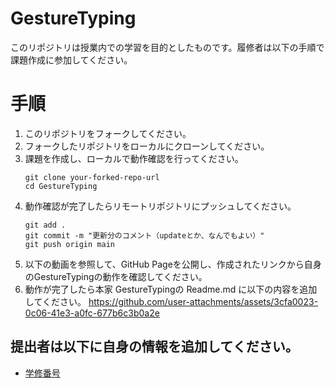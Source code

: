 # GestureTyping
このリポジトリは授業内での学習を目的としたものです。履修者は以下の手順で課題作成に参加してください。

# 手順
1. このリポジトリをフォークしてください。
2. フォークしたリポジトリをローカルにクローンしてください。
3. 課題を作成し、ローカルで動作確認を行ってください。
   ```
   git clone your-forked-repo-url
   cd GestureTyping
   ```
4. 動作確認が完了したらリモートリポジトリにプッシュしてください。
    ```
    git add .
    git commit -m "更新分のコメント（updateとか、なんでもよい）"
    git push origin main
    ```
5. 以下の動画を参照して、GitHub Pageを公開し、作成されたリンクから自身のGestureTypingの動作を確認してください。
6. 動作が完了したら本家 GestureTypingの Readme.md に以下の内容を追加してください。
https://github.com/user-attachments/assets/3cfa0023-0c06-41e3-a0fc-677b6c3b0a2e

##  提出者は以下に自身の情報を追加してください。
   - [学修番号](https://your-github-username.github.io/GestureTyping/)
   

